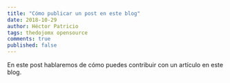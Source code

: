 ```yaml
---
title: "Cómo publicar un post en este blog"
date: 2018-10-29
author: Héctor Patricio
tags: thedojomx opensource
comments: true
published: false
---
```


En este post hablaremos de cómo puedes contribuir con un artículo en este blog.